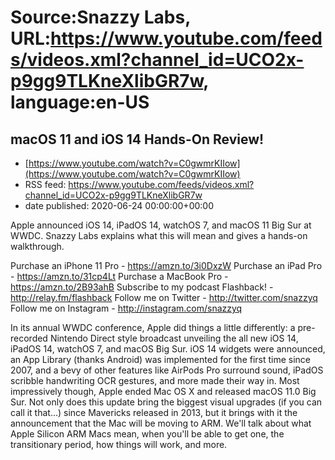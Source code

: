 # Source:Snazzy Labs, URL:https://www.youtube.com/feeds/videos.xml?channel_id=UCO2x-p9gg9TLKneXlibGR7w, language:en-US

## macOS 11 and iOS 14 Hands-On Review!
 - [https://www.youtube.com/watch?v=C0gwmrKIIow](https://www.youtube.com/watch?v=C0gwmrKIIow)
 - RSS feed: https://www.youtube.com/feeds/videos.xml?channel_id=UCO2x-p9gg9TLKneXlibGR7w
 - date published: 2020-06-24 00:00:00+00:00

Apple announced iOS 14, iPadOS 14, watchOS 7, and macOS 11 Big Sur at WWDC. Snazzy Labs explains what this will mean and gives a hands-on walkthrough.

Purchase an iPhone 11 Pro - https://amzn.to/3i0DxzW
Purchase an iPad Pro - https://amzn.to/31cp4Lt
Purchase a MacBook Pro - https://amzn.to/2B93ahB
Subscribe to my podcast Flashback! - http://relay.fm/flashback
Follow me on Twitter - http://twitter.com/snazzyq
Follow me on Instagram - http://instagram.com/snazzyq

In its annual WWDC conference, Apple did things a little differently: a pre-recorded Nintendo Direct style broadcast unveiling the all new iOS 14, iPadOS 14, watchOS 7, and macOS Big Sur. iOS 14 widgets were announced, an App Library (thanks Android) was implemented for the first time since 2007, and a bevy of other features like AirPods Pro surround sound, iPadOS scribble handwriting OCR gestures, and more made their way in. Most impressively though, Apple ended Mac OS X and released macOS 11.0 Big Sur. Not only does this update bring the biggest visual upgrades (if you can call it that...) since Mavericks released in 2013, but it brings with it the announcement that the Mac will be moving to ARM. We'll talk about what Apple Silicon ARM Macs mean, when you'll be able to get one, the transitionary period, how things will work, and more.

